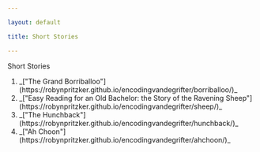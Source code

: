 ```yaml
---

layout: default

title: Short Stories

---
```


Short Stories

<ol>
<li> _["The Grand Borriballoo"](https://robynpritzker.github.io/encodingvandegrifter/borriballoo/)_ </li>
        
<li> _["Easy Reading for an Old Bachelor: the Story of the Ravening Sheep"](https://robynpritzker.github.io/encodingvandegrifter/sheep/)_ </li>
        
<li> _["The Hunchback"](https://robynpritzker.github.io/encodingvandegrifter/hunchback/)_ </li>
<li> _["Ah Choon"](https://robynpritzker.github.io/encodingvandegrifter/ahchoon/)_ </li>

</ol>








